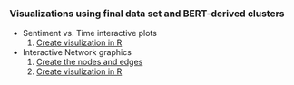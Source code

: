 ### Visualizations using final data set and BERT-derived clusters

- Sentiment vs. Time interactive plots 
    1. [Create visulization in R](Visuals_Sentiment_and_Networks.R)
- Interactive Network graphics
    1. [Create the nodes and edges](NetworkPrep_CreateKeywordEdges.ipynb)
    2. [Create visulization in R](Visuals_Sentiment_and_Networks.R)
